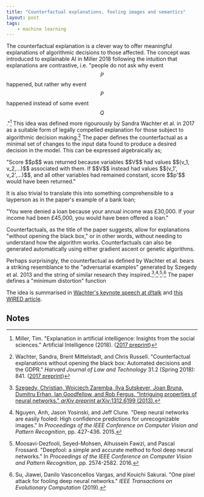```yaml
---
title: "Counterfactual explanations, fooling images and semantics"
layout: post
tags: 
    - machine learning
---
```


The counterfactual explanation is a clever way to offer meaningful explanations of algorithmic decisions to those affected. The concept was introduced to explainable AI in Miller 2018 following the intuition that explanations are contrastive, i.e. "people do not ask why event $$P$$ happened,  but rather why event $$P$$ happened instead  of some event $$Q$$."[^miller2018] This idea was defined more rigourously by Sandra Wachter et al. in 2017 as a suitable form of legally compelled explanation for those subject to algorithmic decision making.[^wachter2018] The paper defines the counterfactual as a minimal set of changes to the input data found to produce a desired decision in the model. This can be expressed algebraically as;

<span class="sideline">
"Score $$p$$ was returned because variables $$V$$ had values $$(v_1,
v_2,...)$$ associated with them. If $$V$$ instead had values $$(v_1',
v_2',...)$$, and all other variables had remained constant, score $$p'$$ would
have been returned."</span>

It is also trivial to translate this into something comprehensible to a layperson as in the paper's example of a bank loan;

<span class="sideline">
"You were denied a loan because your annual income was
&pound;30,000. If your income had been
&pound;45,000, you would have been offered a loan."
</span>


Counterfactuals, as the title of the paper suggests, allow for explanations "without opening the black box," or in other words, without needing to understand how the algorithm works. Counterfactuals can also be generated automatically using either gradient ascent or genetic algorithms.

Perhaps surprisingly, the counterfactual as defined by Wachter et al. bears a striking resemblance to the "adversarial examples" generated by Szegedy et al. 2013 and the string of similar research they inspired.[^szegedy2013]<sup>,</sup>[^nguyen2015]<sup>,</sup>[^moozavi-dezfooli2016]<sup>,</sup>[^su2019] The paper defines a "minimum distortion" function



The idea is summarised in [Wachter's keynote speech at d!talk](https://youtu.be/C6G0faywLiY) and [this WIRED article](https://www.wired.co.uk/article/ai-bias-black-box-sandra-wachter).

## Notes

[^wachter2018]: Wachter, Sandra, Brent Mittelstadt, and Chris Russell. "Counterfactual explanations without opening the black box: Automated decisions and the GDPR." *Harvard Journal of Law and Technology* 31.2 (Spring 2018): 841. ([2017 preprint](https://arxiv.org/ftp/arxiv/papers/1711/1711.00399.pdf))

[^mittlestadt2018]: [Mittelstadt, Brent, Chris Russell, and Sandra Wachter. "Explaining explanations in ai." arXiv preprint arXiv:1811.01439 (2018).](https://arxiv.org/pdf/1811.01439.pdf)

[^miller2018]: Miller, Tim. "Explanation in artificial intelligence: Insights from the social sciences." Artificial Intelligence (2018). ([2017 preprint](https://arxiv.org/pdf/1706.07269.pdf))

[^szegedy2013]: [Szegedy, Christian, Wojciech Zaremba, Ilya Sutskever, Joan Bruna, Dumitru Erhan, Ian Goodfellow, and Rob Fergus. "Intriguing properties of neural networks." *arXiv preprint* arXiv:1312.6199 (2013).](https://arxiv.org/pdf/1312.6199.pdf)

[^nguyen2015]: Nguyen, Anh, Jason Yosinski, and Jeff Clune. "Deep neural networks are easily fooled: High confidence predictions for unrecognizable images." In *Proceedings of the IEEE Conference on Computer Vision and Pattern Recognition*, pp. 427-436. 2015.

[^moozavi-dezfooli2016]: Moosavi-Dezfooli, Seyed-Mohsen, Alhussein Fawzi, and Pascal Frossard. "Deepfool: a simple and accurate method to fool deep neural networks." In *Proceedings of the IEEE Conference on Computer Vision and Pattern Recognition*, pp. 2574-2582. 2016.

[^su2019]: Su, Jiawei, Danilo Vasconcellos Vargas, and Kouichi Sakurai. "One pixel attack for fooling deep neural networks." *IEEE Transactions on Evolutionary Computation* (2019).

